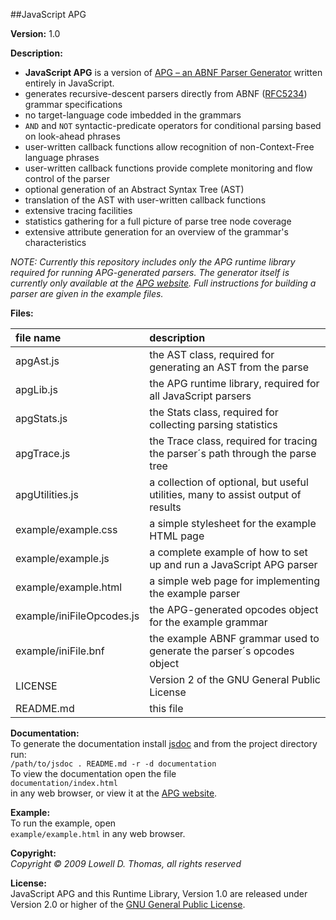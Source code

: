 ##JavaScript APG

**Version:**  1.0

**Description:**  
<ul><li><b>JavaScript APG</b> is a version of <a href="http://www.coasttocoastresearch.com/">APG  &ndash; an ABNF Parser Generator</a> written entirely in JavaScript.</li>
<li>generates recursive-descent parsers directly from ABNF (<a href="https://tools.ietf.org/html/rfc5234">RFC5234</a>) grammar specifications</li>
<li>no target-language code imbedded in the grammars</li>
<li><code>AND</code> and <code>NOT</code> syntactic-predicate operators for conditional parsing based on look-ahead phrases</li>
<li>user-written callback functions allow recognition of non-Context-Free language phrases</li>
<li>user-written callback functions provide complete monitoring and flow control of the parser</li>
<li>optional generation of an Abstract Syntax Tree (AST)</li>
<li>translation of the AST with user-written callback functions</li>
<li>extensive tracing facilities</li>
<li>statistics gathering for a full picture of parse tree node coverage</li>
<li>extensive attribute generation for an overview of the grammar's characteristics</li>
</ul>

<i>NOTE: Currently this repository includes only the APG runtime library required for running APG-generated parsers.
The generator itself is currently only available at the <a href="http://www.coasttocoastresearch.com/interactiveapg/">APG website</a>.
Full instructions for building a parser are given in the example files.</i>

**Files:**  

|file name|description|
|:--------|:----------|  
|  apgAst.js                   |the AST class, required for generating an AST from the parse|
|  apgLib.js                   |the APG runtime library, required for all JavaScript parsers|
|  apgStats.js                 |the Stats class, required for collecting parsing statistics|
|  apgTrace.js                 |the Trace class, required for tracing the parser&acute;s path through the parse tree|
|  apgUtilities.js             |a collection of optional, but useful utilities, many to assist output of results|
|  example/example.css         |a simple stylesheet for the example HTML page|
|  example/example.js          |a complete example of how to set up and run a JavaScript APG parser|
|  example/example.html        |a simple web page for implementing the example parser|
|  example/iniFileOpcodes.js   |the APG-generated opcodes object for the example grammar|
|  example/iniFile.bnf         |the example ABNF grammar used to generate the parser&acute;s opcodes object|
|  LICENSE                     |Version 2 of the GNU General Public License|
|  README.md                   |this file|

**Documentation:**  
To generate the documentation install <a href="https://github.com/jsdoc3/jsdoc">jsdoc</a> and from the project directory run:  
`/path/to/jsdoc . README.md -r -d documentation`  
To view the documentation open the file  
`documentation/index.html`  
in any web browser, or view it at the <a href="http://www.coasttocoastresearch.com/">APG website</a>.

**Example:**  
To run the example, open  
`example/example.html` 
in any web browser.

**Copyright:**  
  *Copyright &copy; 2009 Lowell D. Thomas, all rights reserved*  

**License:**  
  JavaScript APG and this Runtime Library, Version 1.0 are released under Version 2.0 or higher of the
  <a href="https://www.gnu.org/licenses/licenses.html">GNU General Public License</a>.

      
